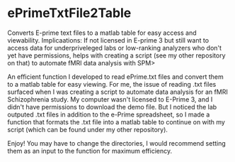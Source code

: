 # ePrimeTxtFile2Table
Converts E-prime text files to a matlab table for easy access and viewability. Implicaations: If not licensed in E-prime 3 but still want to access data for underpriveleged labs or low-ranking analyzers who don't yet have permissions, helps with creating a script (see my other repository on that) to automate fMRI data analysis with SPM>

An efficient function I developed to read ePrime.txt files and convert them to a matlab table for easy viewing. For me, the issue of reading .txt files surfaced when I was creating a script to automate data analysis for an fMRI Schizophrenia study. My computer wasn't licensed to E-Prime 3, and I didn't have permissions to download the demo file. But I noticed the lab outputed .txt files in addition to the e-Prime spreadsheet, so I made a function that formats the .txt file into a matlab table to continue on with my script (which can be found under my other repository).

Enjoy! You may have to change the directories, I would recommend setting them as an input to the function for maximum efficiency. 
